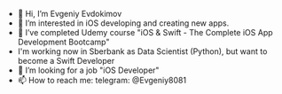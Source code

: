 - 👋 Hi, I’m Evgeniy Evdokimov
- 👀 I’m interested in iOS developing and creating new apps.
- 🌱 I’ve completed Udemy course "iOS & Swift - The Complete iOS App Development Bootcamp" 
- I'm working now in Sberbank as Data Scientist (Python), but want to become a Swift Developer
- 💞️ I’m looking for a job "iOS Developer"
- 📫 How to reach me:
        telegram: @Evgeniy8081


